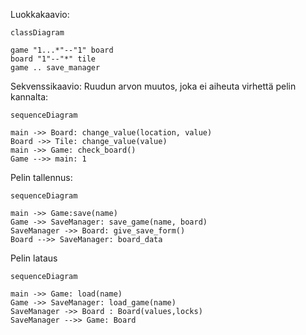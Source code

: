 Luokkakaavio:
```mermaid
classDiagram

game "1...*"--"1" board
board "1"--"*" tile
game .. save_manager

```
Sekvenssikaavio:
Ruudun arvon muutos, joka ei aiheuta virhettä pelin kannalta:

```mermaid
sequenceDiagram

main ->> Board: change_value(location, value)
Board ->> Tile: change_value(value)
main ->> Game: check_board()
Game -->> main: 1
```
Pelin tallennus:
```mermaid
sequenceDiagram

main ->> Game:save(name)
Game ->> SaveManager: save_game(name, board)
SaveManager ->> Board: give_save_form()
Board -->> SaveManager: board_data
```
Pelin lataus
```mermaid
sequenceDiagram

main ->> Game: load(name)
Game ->> SaveManager: load_game(name)
SaveManager ->> Board : Board(values,locks)
SaveManager -->> Game: Board
```
